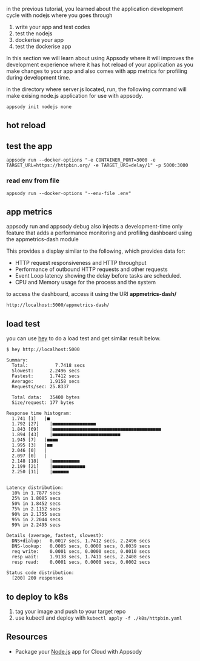 

in the previous tutorial, you learned about the application development cycle with nodejs where you goes through

1. write your app and test codes 
2. test the nodejs
3. dockerise your app
4. test the dockerise app

In this section we will learn about using Appsody where it will improves the development experience where it has hot reload of your application as you make changes to your app and also comes with app metrics for profiling during development time.

in the directory where server.js located, run, the following command will make exising node.js application for use with appsody.

```
appsody init nodejs none
```

## hot reload


## test the app

```
appsody run --docker-options "-e CONTAINER_PORT=3000 -e TARGET_URL=https://httpbin.org/ -e TARGET_URI=delay/1" -p 5000:3000
```

### read env from file

```
appsody run --docker-options "--env-file .env"
```

## app metrics

appsody run and appsody debug also injects a development-time only feature that adds a performance monitoring and profiling dashboard using the appmetrics-dash module

This provides a display similar to the following, which provides data for:

- HTTP request responsiveness and HTTP throughput
- Performance of outbound HTTP requests and other requests
- Event Loop latency showing the delay before tasks are scheduled.
- CPU and Memory usage for the process and the system

to access the dashboard, access it using the URI **appmetrics-dash/**

```
http://localhost:5000/appmetrics-dash/
```

## load test

you can use [hey](https://github.com/rakyll/hey) to do a load test and get similar result below.


```
$ hey http://localhost:5000

Summary:
  Total:	      7.7418 secs
  Slowest:	    2.2496 secs
  Fastest:	    1.7412 secs
  Average:	    1.9158 secs
  Requests/sec:	25.8337

  Total data:	35400 bytes
  Size/request:	177 bytes

Response time histogram:
  1.741 [1]	  |■
  1.792 [27]	|■■■■■■■■■■■■■■■■
  1.843 [69]	|■■■■■■■■■■■■■■■■■■■■■■■■■■■■■■■■■■■■■■■■
  1.894 [43]	|■■■■■■■■■■■■■■■■■■■■■■■■■
  1.945 [7]	  |■■■■
  1.995 [3]   |■■
  2.046 [0]   |
  2.097 [0]   |
  2.148 [18]	|■■■■■■■■■■
  2.199 [21]	|■■■■■■■■■■■■
  2.250 [11]	|■■■■■■


Latency distribution:
  10% in 1.7877 secs
  25% in 1.8085 secs
  50% in 1.8452 secs
  75% in 2.1152 secs
  90% in 2.1755 secs
  95% in 2.2044 secs
  99% in 2.2495 secs

Details (average, fastest, slowest):
  DNS+dialup:	0.0017 secs, 1.7412 secs, 2.2496 secs
  DNS-lookup:	0.0005 secs, 0.0000 secs, 0.0039 secs
  req write:	0.0001 secs, 0.0000 secs, 0.0010 secs
  resp wait:	1.9138 secs, 1.7411 secs, 2.2408 secs
  resp read:	0.0001 secs, 0.0000 secs, 0.0002 secs

Status code distribution:
  [200]	200 responses
```

## to deploy to k8s

1. tag your image and push to your target repo
2. use kubectl and deploy with ```kubectl apply -f ./k8s/httpbin.yaml```



## Resources

- Package your [Node.js](https://medium.com/appsody/nodes-cloud-packaged-fe60e29b699d) app for Cloud with Appsody
